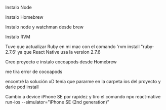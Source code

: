 Instalo Node

Instalo Homebrew

Instalo node y watchman desde brew

Instalo RVM 

Tuve que actualizar Ruby en mi mac con el comando 'rvm install "ruby-2.7.6’ ya que React Native usa la version 2.7.6

Creo proyecto e instalo cocoapods desde Homebrew

me tira error de cocoapods

encontré la solución xD tenía que pararme en la carpeta ios del proyecto y darle pod install

Cambio a device iPhone SE por rapidez y tiro el comando npx react-native run-ios --simulator="iPhone SE (2nd generation)”
